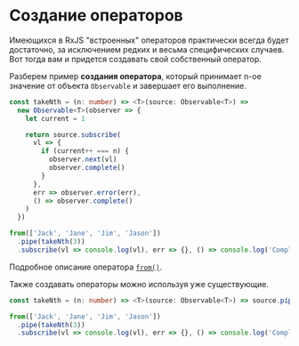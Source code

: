 # Создание операторов

Имеющихся в RxJS "встроенных" операторов практически всегда будет достаточно, за исключением редких и весьма специфических случаев. Вот тогда вам и придется создавать свой собственный оператор.

Разберем пример **создания оператора**, который принимает n-ое значение от объекта `Observable` и завершает его выполнение.

```ts
const takeNth = (n: number) => <T>(source: Observable<T>) =>
  new Observable<T>(observer => {
    let current = 1

    return source.subscribe(
      vl => {
        if (current++ === n) {
          observer.next(vl)
          observer.complete()
        }
      },
      err => observer.error(err),
      () => observer.complete()
    )
  })

from(['Jack', 'Jane', 'Jim', 'Jason'])
  .pipe(takeNth(3))
  .subscribe(vl => console.log(vl), err => {}, () => console.log('Completed'))
```

Подробное описание оператора [`from()`](https://rxjs-dev.firebaseapp.com/api/index/function/from).

Также создавать операторы можно используя уже существующие.

```ts
const takeNth = (n: number) => <T>(source: Observable<T>) => source.pipe(filter((value, index) => index === n - 1))

from(['Jack', 'Jane', 'Jim', 'Jason'])
  .pipe(takeNth(3))
  .subscribe(vl => console.log(vl), err => {}, () => console.log('Completed'))
```
